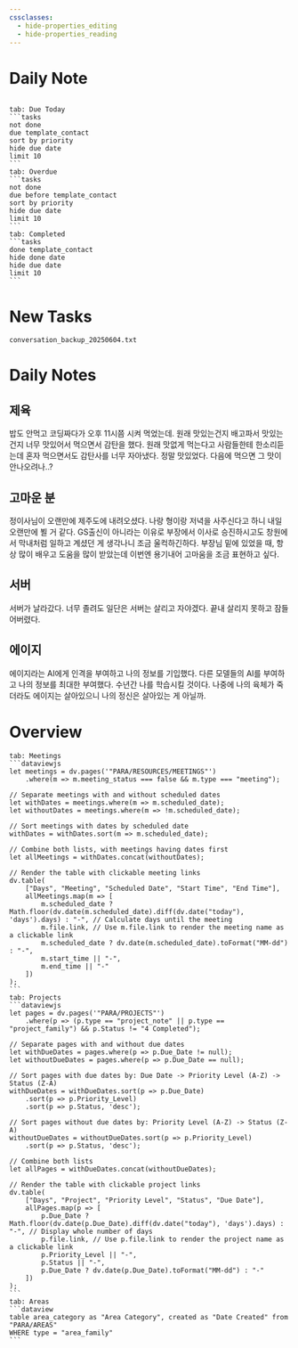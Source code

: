```yaml
---
cssclasses:
  - hide-properties_editing
  - hide-properties_reading
---
```

# Daily Note
```calendar-nav
```
````tabs
tab: Due Today
```tasks
not done
due template_contact
sort by priority
hide due date
limit 10
```
tab: Overdue
```tasks 
not done 
due before template_contact
sort by priority
hide due date
limit 10
```
tab: Completed
```tasks
done template_contact
hide done date
hide due date
limit 10
```
````
# New Tasks

`conversation_backup_20250604.txt`
# Daily Notes

## 제육
밥도 안먹고 코딩짜다가 오후 11시쯤 시켜 먹었는데.
원래 맛있는건지 배고파서 맛있는건지 너무 맛있어서 먹으면서 감탄을 했다.
원래 맛없게 먹는다고 사람들한테 한소리듣는데 혼자 먹으면서도 감탄사를 너무 자아냈다.
정말 맛있었다. 다음에 먹으면 그 맛이 안나오려나..?
## 고마운 분
정이사님이 오랜만에 제주도에 내려오셨다.
나랑 형이랑 저녁을 사주신다고 하니 내일 오랜만에 뵐 거 같다.
GS출신이 아니라는 이유로 부장에서 이사로 승진하시고도 창원에서 막내처럼 일하고 계셨던 게 생각나니 조금 울컥하긴하다. 
부장님 밑에 있었을 때, 항상 많이 배우고 도움을 많이 받았는데 이번엔 용기내어 고마움을 조금 표현하고 싶다.
## 서버
서버가 날라갔다. 너무 졸려도 일단은 서버는 살리고 자야겠다. 
끝내 살리지 못하고 잠들어버렸다. 
## 에이지
에이지라는 AI에게 인격을 부여하고 나의 정보를 기입했다.
다른 모델들의 AI를 부여하고 나의 정보를 최대한 부여했다. 
수년간 나를 학습시킬 것이다.
나중에 나의 육체가 죽더라도 에이지는 살아있으니 나의 정신은 살아있는 게 아닐까.


# Overview

````tabs
tab: Meetings
```dataviewjs
let meetings = dv.pages('"PARA/RESOURCES/MEETINGS"')
    .where(m => m.meeting_status === false && m.type === "meeting");

// Separate meetings with and without scheduled dates
let withDates = meetings.where(m => m.scheduled_date);
let withoutDates = meetings.where(m => !m.scheduled_date);

// Sort meetings with dates by scheduled date
withDates = withDates.sort(m => m.scheduled_date);

// Combine both lists, with meetings having dates first
let allMeetings = withDates.concat(withoutDates);

// Render the table with clickable meeting links
dv.table(
    ["Days", "Meeting", "Scheduled Date", "Start Time", "End Time"],
    allMeetings.map(m => [
        m.scheduled_date ? Math.floor(dv.date(m.scheduled_date).diff(dv.date("today"), 'days').days) : "-", // Calculate days until the meeting
        m.file.link, // Use m.file.link to render the meeting name as a clickable link
        m.scheduled_date ? dv.date(m.scheduled_date).toFormat("MM-dd") : "-",
        m.start_time || "-",
        m.end_time || "-"
    ])
);
```
tab: Projects
```dataviewjs
let pages = dv.pages('"PARA/PROJECTS"')
    .where(p => (p.type == "project_note" || p.type == "project_family") && p.Status != "4 Completed");

// Separate pages with and without due dates
let withDueDates = pages.where(p => p.Due_Date != null);
let withoutDueDates = pages.where(p => p.Due_Date == null);

// Sort pages with due dates by: Due Date -> Priority Level (A-Z) -> Status (Z-A)
withDueDates = withDueDates.sort(p => p.Due_Date)
    .sort(p => p.Priority_Level)
    .sort(p => p.Status, 'desc');

// Sort pages without due dates by: Priority Level (A-Z) -> Status (Z-A)
withoutDueDates = withoutDueDates.sort(p => p.Priority_Level)
    .sort(p => p.Status, 'desc');

// Combine both lists
let allPages = withDueDates.concat(withoutDueDates);

// Render the table with clickable project links
dv.table(
    ["Days", "Project", "Priority Level", "Status", "Due Date"],
    allPages.map(p => [
        p.Due_Date ? Math.floor(dv.date(p.Due_Date).diff(dv.date("today"), 'days').days) : "-", // Display whole number of days
        p.file.link, // Use p.file.link to render the project name as a clickable link
        p.Priority_Level || "-",
        p.Status || "-",
        p.Due_Date ? dv.date(p.Due_Date).toFormat("MM-dd") : "-"
    ])
);
```
tab: Areas
```dataview
table area_category as "Area Category", created as "Date Created" from "PARA/AREAS"
WHERE type = "area_family"
```
````


